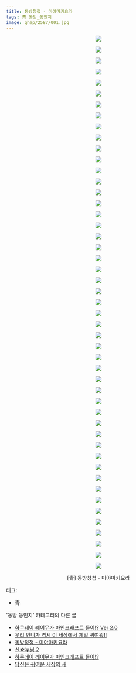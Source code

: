 ```yaml
---
title: 동방청첩 - 미야마키요라
tags: 青 동방_동인지
image: ghap/2587/001.jpg
---
```

<div class="article">
<p style="text-align: center; clear: none; float: none;"><img src="{{ site.nasurl }}/ghap/2587/001.jpg"/></p>
<p style="text-align: center; clear: none; float: none;"><img src="{{ site.nasurl }}/ghap/2587/002.jpg"/></p>
<p style="text-align: center; clear: none; float: none;"><img src="{{ site.nasurl }}/ghap/2587/003.jpg"/></p>
<p style="text-align: center; clear: none; float: none;"><img src="{{ site.nasurl }}/ghap/2587/004.jpg"/></p>
<p style="text-align: center; clear: none; float: none;"><img src="{{ site.nasurl }}/ghap/2587/005.jpg"/></p>
<p style="text-align: center; clear: none; float: none;"><img src="{{ site.nasurl }}/ghap/2587/006.jpg"/></p>
<p style="text-align: center; clear: none; float: none;"><img src="{{ site.nasurl }}/ghap/2587/007.jpg"/></p>
<p style="text-align: center; clear: none; float: none;"><img src="{{ site.nasurl }}/ghap/2587/008.jpg"/></p>
<p style="text-align: center; clear: none; float: none;"><img src="{{ site.nasurl }}/ghap/2587/009.jpg"/></p>
<p style="text-align: center; clear: none; float: none;"><img src="{{ site.nasurl }}/ghap/2587/010.jpg"/></p>
<p style="text-align: center; clear: none; float: none;"><img src="{{ site.nasurl }}/ghap/2587/011.jpg"/></p>
<p style="text-align: center; clear: none; float: none;"><img src="{{ site.nasurl }}/ghap/2587/012.jpg"/></p>
<p style="text-align: center; clear: none; float: none;"><img src="{{ site.nasurl }}/ghap/2587/013.jpg"/></p>
<p style="text-align: center; clear: none; float: none;"><img src="{{ site.nasurl }}/ghap/2587/014.jpg"/></p>
<p style="text-align: center; clear: none; float: none;"><img src="{{ site.nasurl }}/ghap/2587/015.jpg"/></p>
<p style="text-align: center; clear: none; float: none;"><img src="{{ site.nasurl }}/ghap/2587/016.jpg"/></p>
<p style="text-align: center; clear: none; float: none;"><img src="{{ site.nasurl }}/ghap/2587/017.jpg"/></p>
<p style="text-align: center; clear: none; float: none;"><img src="{{ site.nasurl }}/ghap/2587/018.jpg"/></p>
<p style="text-align: center; clear: none; float: none;"><img src="{{ site.nasurl }}/ghap/2587/019.jpg"/></p>
<p style="text-align: center; clear: none; float: none;"><img src="{{ site.nasurl }}/ghap/2587/020.jpg"/></p>
<p style="text-align: center; clear: none; float: none;"><img src="{{ site.nasurl }}/ghap/2587/021.jpg"/></p>
<p style="text-align: center; clear: none; float: none;"><img src="{{ site.nasurl }}/ghap/2587/022.jpg"/></p>
<p style="text-align: center; clear: none; float: none;"><img src="{{ site.nasurl }}/ghap/2587/023.jpg"/></p>
<p style="text-align: center; clear: none; float: none;"><img src="{{ site.nasurl }}/ghap/2587/024.jpg"/></p>
<p style="text-align: center; clear: none; float: none;"><img src="{{ site.nasurl }}/ghap/2587/025.jpg"/></p>
<p style="text-align: center; clear: none; float: none;"><img src="{{ site.nasurl }}/ghap/2587/026.jpg"/></p>
<p style="text-align: center; clear: none; float: none;"><img src="{{ site.nasurl }}/ghap/2587/027.jpg"/></p>
<p style="text-align: center; clear: none; float: none;"><img src="{{ site.nasurl }}/ghap/2587/028.jpg"/></p>
<p style="text-align: center; clear: none; float: none;"><img src="{{ site.nasurl }}/ghap/2587/029.jpg"/></p>
<p style="text-align: center; clear: none; float: none;"><img src="{{ site.nasurl }}/ghap/2587/030.jpg"/></p>
<p style="text-align: center; clear: none; float: none;"><img src="{{ site.nasurl }}/ghap/2587/031.jpg"/></p>
<p style="text-align: center; clear: none; float: none;"><img src="{{ site.nasurl }}/ghap/2587/032.jpg"/></p>
<p style="text-align: center; clear: none; float: none;"><img src="{{ site.nasurl }}/ghap/2587/033.jpg"/></p>
<p style="text-align: center; clear: none; float: none;"><img src="{{ site.nasurl }}/ghap/2587/034.jpg"/></p>
<p style="text-align: center; clear: none; float: none;"><img src="{{ site.nasurl }}/ghap/2587/035.jpg"/></p>
<p style="text-align: center; clear: none; float: none;"><img src="{{ site.nasurl }}/ghap/2587/036.jpg"/></p>
<p style="text-align: center; clear: none; float: none;"><img src="{{ site.nasurl }}/ghap/2587/037.jpg"/></p>
<p style="text-align: center; clear: none; float: none;"><img src="{{ site.nasurl }}/ghap/2587/038.jpg"/></p>
<p style="text-align: center; clear: none; float: none;"><img src="{{ site.nasurl }}/ghap/2587/039.jpg"/></p>
<p style="text-align: center; clear: none; float: none;"><img src="{{ site.nasurl }}/ghap/2587/040.jpg"/></p>
<p style="text-align: center; clear: none; float: none;"><img src="{{ site.nasurl }}/ghap/2587/041.jpg"/></p>
<p style="text-align: center; clear: none; float: none;"><img src="{{ site.nasurl }}/ghap/2587/042.jpg"/></p>
<p style="text-align: center; clear: none; float: none;"><img src="{{ site.nasurl }}/ghap/2587/043.jpg"/></p>
<p style="text-align: center; clear: none; float: none;"><img src="{{ site.nasurl }}/ghap/2587/044.jpg"/></p>
<p style="text-align: center; clear: none; float: none;"><img src="{{ site.nasurl }}/ghap/2587/045.jpg"/></p>
<p style="text-align: center; clear: none; float: none;"><img src="{{ site.nasurl }}/ghap/2587/046.jpg"/></p>
<p style="text-align: center; clear: none; float: none;"><img src="{{ site.nasurl }}/ghap/2587/047.jpg"/></p>
<p style="text-align: center; clear: none; float: none;"><img src="{{ site.nasurl }}/ghap/2587/048.jpg"/></p>
<p style="text-align: center; clear: none; float: none;"><img src="{{ site.nasurl }}/ghap/2587/049.jpg"/></p>
<p style="text-align: center; clear: none; float: none;">[青] 동방청첩 - 미야마키요라</p>
<p style="text-align: center; clear: none; float: none;"></p>
</div><div class="tagTrail">
<p>태그: </p>
<ul>
<li>青</li>
</ul>
</div><div class="another">
<p>'동방 동인지' 카테고리의 다른 글</p>
<ul>
<li><a href="/2016-10-15-ghap_2589">하쿠레이 레이무가 마인크래프트 들이!? Ver 2.0</a></li>
<li><a href="/2016-10-14-ghap_2588">우리 언니가 역시 이 세상에서 제일 귀여워!!</a></li>
<li><a href="/2016-10-14-ghap_2587">동방청첩 - 미야마키요라</a></li>
<li><a href="/2016-10-14-ghap_2586">신☆누님 2</a></li>
<li><a href="/2016-10-14-ghap_2585">하쿠레이 레이무가 마인크래프트 들이!?</a></li>
<li><a href="/2016-10-14-ghap_2584">당신은 귀여운 새장의 새</a></li>
</ul>
</div><div class="cb_module cb_fluid">
<div class="cb_wrt cb_profile">
</div><!-- commentList close -->
</div>